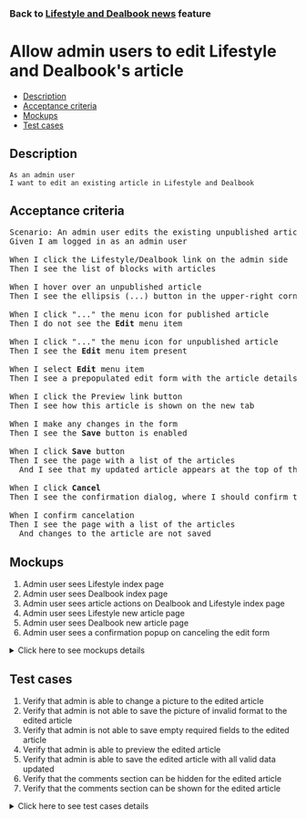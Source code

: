 ### Back to [Lifestyle and Dealbook news](../../) feature

# Allow admin users to edit Lifestyle and Dealbook's article

- [Description](#description)
- [Acceptance criteria](#acceptance-criteria)
- [Mockups](#mockups)
- [Test cases](#test-cases)

## Description

    As an admin user
    I want to edit an existing article in Lifestyle and Dealbook

## Acceptance criteria

<pre>
Scenario: An admin user edits the existing unpublished article
Given I am logged in as an admin user

When I click the Lifestyle/Dealbook link on the admin side
Then I see the list of blocks with articles

When I hover over an unpublished article
Then I see the ellipsis (...) button in the upper-right corner

When I click "..." the menu icon for published article
Then I do not see the <b>Edit</b> menu item

When I click "..." the menu icon for unpublished article
Then I see the <b>Edit</b> menu item present

When I select <b>Edit</b> menu item
Then I see a prepopulated edit form with the article details

When I click the Preview link button
Then I see how this article is shown on the new tab

When I make any changes in the form
Then I see the <b>Save</b> button is enabled

When I click <b>Save</b> button
Then I see the page with a list of the articles
  And I see that my updated article appears at the top of the list in <b>unpublished</b> state

When I click <b>Cancel</b>
Then I see the confirmation dialog, where I should confirm that I want to leave the form without saving changes

When I confirm cancelation
Then I see the page with a list of the articles
  And changes to the article are not saved
</pre>

## Mockups

1. Admin user sees Lifestyle index page
2. Admin user sees Dealbook index page
3. Admin user sees article actions on Dealbook and Lifestyle index page
4. Admin user sees Lifestyle new article page
5. Admin user sees Dealbook new article page
6. Admin user sees a confirmation popup on canceling the edit form

<details>
  <summary>Click here to see mockups details</summary>

**1. Admin user sees Lifestyle index page:**

![Admin user sees Lifestyle index page](/products/sport_news_portal/web_application_features/lifestyle_sidebar_block/images/lifestyle_index_page.png)

**2. Admin user sees Dealbook index page:**

![Admin user sees Dealbook index page](/products/sport_news_portal/web_application_features/lifestyle_sidebar_block/images/dealbook_index_page.png)

**3. Admin user sees article actions on Dealbook and Lifestyle index page:**

![Admin user sees article actions on Dealbook and Lifestyle index page](/products/sport_news_portal/web_application_features/lifestyle_sidebar_block/images/article_actions_index_page.png)

**4. Admin user sees Lifestyle new article page:**

![Admin user sees Lifestyle new article page](/products/sport_news_portal/web_application_features/lifestyle_sidebar_block/images/lifestyle_new_article_page.png)

**5. Admin user sees Dealbook new article page:**

![Admin user sees Dealbook new article page](/products/sport_news_portal/web_application_features/lifestyle_sidebar_block/images/dealbook_new_article_page.png)

**6. Admin user sees a confirmation popup on canceling the edit form:**

![Admin user sees a confirmation popup on canceling the edit form](/products/sport_news_portal/web_application_features/lifestyle_sidebar_block/images/confirmation_to_cancel.png)

</details>

## Test cases

1. Verify that admin is able to change a picture to the edited article
2. Verify that admin is not able to save the picture of invalid format to the edited article
3. Verify that admin is not able to save empty required fields to the edited article
4. Verify that admin is able to preview the edited article
5. Verify that admin is able to save the edited article with all valid data updated
6. Verify that the comments section can be hidden for the edited article
7. Verify that the comments section can be shown for the edited article

<details>
  <summary>Click here to see test cases details</summary>

### **#1. Verify that admin is able to change a picture to the edited article**

|Preconditions|Steps|Expected result
--------------|-----|----------
|- Log in by admin account</br>- Go to the <b>Lifestyle/Dealbook</b> configuration page</br>- There is an unpublished article|1) Hover over an unpublished article</br>2) Click "..." button -> <b>Edit</b> menu item</br>3) In the Picture section, click <b>+Add picture</b></br>4) Choose the picture with the valid format (.jpg, .png, .jpeg, .tif)</br>5) Click <b>Save</b> button|5) Admin user is redirected to the list of articles. The article is saved with all information and appears at the top of the list in unpublished state|

### **#2. Verify that admin is not able to save the picture of invalid format to the edited article**

|Preconditions|Steps|Expected result
--------------|-----|----------
|- Log in by admin account</br>- Go to the <b>Lifestyle/Dealbook</b> configuration page</br>- There is an unpublished article|1) Hover over an unpublished article</br>2) Click "..." button -> <b>Edit</b> menu item</br>3) In the Picture section, click <b>+Add picture</b></br>4) Choose the picture with the invalid format (any file except .jpg, .png, .jpeg, .tif)</br>5) Click <b>Save</b> button|5) Changes to the Article are not saved. The validation message "Only .jpg, .png, .jpeg, .tif formats are allowed" is shown|

### **#3. Verify that admin is not able to save empty required fields to the edited article**

|Preconditions|Steps|Expected result
--------------|-----|----------
|- Log in by admin account</br>- Go to <b>Lifestyle/Dealbook</b></br>- There is an unpublished article|1) Hover over an unpublished article</br>2) Click "..." button -> <b>Edit</b> menu item</br>3) Delete data from the <b>Alt</b> field</br>4) Click <b>Save</b></br>5)Fill in <b>Alt</b> required field</br>6) In the <b>Article headline</b> required field, delete data</br>7) Click <b>Save</b> button</br>8) Fill in <b>Article headline</b> required field</br>9) In the <b>Caption</b> required field, delete data</br>10) Click <b>Save</b> button</br>11) Fill in <b>Caption</b> required field</br>12) In the <b>Content</b> required field, delete data</br>13) Click <b>Save</b> button|4) The required fields are highlighted in red</br>7) The required fields are highlighted in red</br>10) The required fields are highlighted in red</br>13) The required fields are highlighted in red</br>|

### **#4. Verify that admin is able to preview the edited article**

|Preconditions|Steps|Expected result
--------------|-----|----------
|- Log in by admin account</br>- Go to <b>Lifestyle/Dealbook</b></br>- There is an unpublished article|1) Hover over an unpublished article</br>2) Click "..." button -> <b>Edit</b> menu item</br>3) Make some changes</br>4) Click the <b>Preview</b> link</br>5) Click <b>Back to edit<b> page link|4) The article is shown as it will look for users</br>5) The article is back to edit mode|

### **#5. Verify that admin is able to save the edited article with all valid data updated**

|Preconditions|Steps|Expected result
--------------|-----|----------
|- Log in by admin account</br>- Go to <b>Lifestyle/Dealbook</b></br>- There is an unpublished article|1) Hover over an unpublished article</br>2) Click "..." button -> <b>Edit</b> menu item</br>3) Update all required fields</br>4) Click <b>Save</b> button|4) Admin user is redirected to the list of articles. Article is saved with all information and appears at the top of the list in unpublished state|

### **#6. Verify that the comments section can be hidden for the edited article**

|Preconditions|Steps|Expected result
--------------|-----|----------
|- Log in by admin account</br>- Go to <b>Lifestyle/Dealbook</b></br>- There is an unpublished article</br>- The <b>Comments</b> section is shown for article|1) Hover over an unpublished article</br>2) Click "..." button -> <b>Edit</b> menu item</br>3) Click the <b>Comments: Show</b> toggle</br>4)Click <b>Save</b> button|3) <b>Comments: Show</b> changed to <b>Hide</b></br>4) The article is saved with the hidden comments section|

### **#7. Verify that the comments section can be shown for the edited article**

|Preconditions|Steps|Expected result
--------------|-----|----------
|- Log in by admin account</br>- Go to <b>Lifestyle/Dealbook</b></br>- There is an unpublished article</br>- The <b>Comments</b> section is hidden for article|1) Hover over an unpublished article</br>2) Click "..." button -> <b>Edit</b> menu item</br>3) Click the <b>Comments: Hide</b> toggle</br>4)Click <b>Save</b> button|3) <b>Comments: Hide</b> changed to <b>Show</b></br>4) The article is saved with the shown comments section|
</details>
